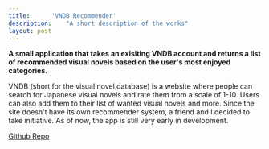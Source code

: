 ```yaml
---
title:		'VNDB Recommender'
description:	"A short description of the works"
layout: post
---
```


<style>

 /* This is just for the 'img' examples towards the end */

 img {
  border: solid grey 1px;
}

  h5 {
  text-align: center;
  color: #000;
  text-decoration: underline;
  margin-top: -7px;
}
</style>

**A small application that takes an exisiting VNDB account and returns a list of recommended visual novels based on the user's most enjoyed categories.**

VNDB (short for the visual novel database) is a website where people can search for Japanese visual novels and rate them from a scale of 1-10. Users can also add them to their list of wanted visual novels and more. Since the site doesn't have its own recommender system, a friend and I decided to take initiative. As of now, the app is still very early in development. 

[Github Repo](https://github.com/aag5734/VNDBRecommender)